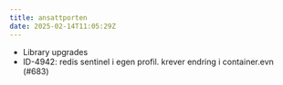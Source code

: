 ```yaml
---
title: ansattporten
date: 2025-02-14T11:05:29Z
---
```

- Library upgrades
- ID-4942: redis sentinel i egen profil. krever endring i container.evn (#683)

